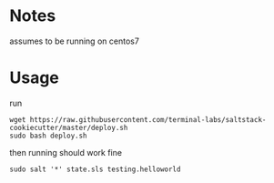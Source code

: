 # Notes

assumes to be running on centos7

# Usage

run 

```
wget https://raw.githubusercontent.com/terminal-labs/saltstack-cookiecutter/master/deploy.sh
sudo bash deploy.sh
```


then running should work fine

```
sudo salt '*' state.sls testing.helloworld
```
